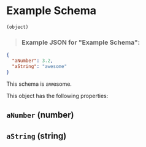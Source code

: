 # Example Schema
`(object)`

> ### Example JSON for "Example Schema":

```json
{
  "aNumber": 3.2,
  "aString": "awesome"
}
```


This schema is awesome.

This object has the following properties:

## `aNumber` (number)

## `aString` (string)